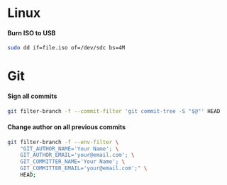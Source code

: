 # Linux

#### Burn ISO to USB
```bash
sudo dd if=file.iso of=/dev/sdc bs=4M
```

# Git

#### Sign all commits
```bash
git filter-branch -f --commit-filter 'git commit-tree -S "$@"' HEAD
```

#### Change author on all previous commits
```bash
git filter-branch -f --env-filter \
    "GIT_AUTHOR_NAME='Your Name'; \
    GIT_AUTHOR_EMAIL='your@email.com'; \
    GIT_COMMITTER_NAME='Your Name'; \
    GIT_COMMITTER_EMAIL='your@email.com';" \
    HEAD;
```